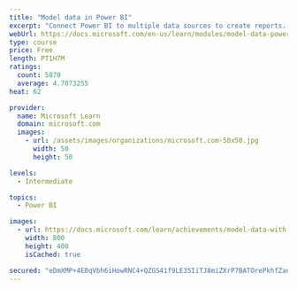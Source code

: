 ```yaml
---
title: "Model data in Power BI"
excerpt: "Connect Power BI to multiple data sources to create reports. Define the relationship between your data sources."
webUrl: https://docs.microsoft.com/en-us/learn/modules/model-data-power-bi/
type: course
price: Free
length: PT1H7M
ratings:
  count: 5870
  average: 4.7073255
heat: 62

provider:
  name: Microsoft Learn
  domain: microsoft.com
  images:
    - url: /assets/images/organizations/microsoft.com-50x50.jpg
      width: 50
      height: 50

levels:
  - Intermediate

topics:
  - Power BI

images:
  - url: https://docs.microsoft.com/learn/achievements/model-data-with-power-bi-desktop-social.png
    width: 800
    height: 400
    isCached: true

secured: "eDmXMP+4E0qVbh6iHowRNC4+QZGS41f9LE35IiTJ8miZXrP7BATOrePkhfZanYSFe1PuzvBb1GQaStK3Be5vc2n2Hb2W52TaHxm+8giKDNzRxS/Mw8CmPSGwsn6ciMXIBPeJDEmTZ86B+ZddGhI0yhW1rZJGaXvIXUNQAiLwZxCMuivWC6BFfUmBEJmeKHk6qm0V2pOvB5JwZ4b4zum0dsjW0s6DHWjNDfFz4LkYD8Efzh6SBq4U8Q1sf7c0KgJ3urTnbpOT87NPlMsorseXe7FFW2FlCHY6jYb2Y6fs1YWRyHZeL8jd3tgVyKzcseSmhyA3ugrwGheUGHhOu4qaBYf63hhCb475ymtjTMQ/7FzJsaqsZLCr74rDL10KAvPyUWTyXFryDGut2jwdUnaGyqGPEUGEXuixFBJoTb3b/nE=;jT7vRxG67z/PHR5od+fM8w=="
---
```


